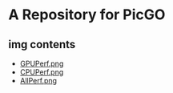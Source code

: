 # A Repository for PicGO

## img contents

- [GPUPerf.png](img/GPUPerf.png)
- [CPUPerf.png](img/CPUPerf.png)
- [AllPerf.png](img/AllPerf.png)
